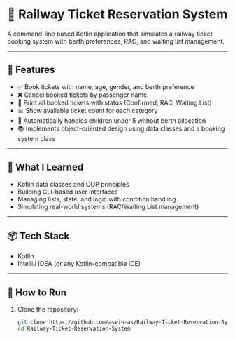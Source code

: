 # 🚆 Railway Ticket Reservation System

A command-line based Kotlin application that simulates a railway ticket booking system with berth preferences, RAC, and waiting list management.

---

## 📌 Features

- ✅ Book tickets with name, age, gender, and berth preference
- ❌ Cancel booked tickets by passenger name
- 📃 Print all booked tickets with status (Confirmed, RAC, Waiting List)
- 📊 Show available ticket count for each category
- 👶 Automatically handles children under 5 without berth allocation
- 📚 Implements object-oriented design using data classes and a booking system class

---

## 🧠 What I Learned

- Kotlin data classes and OOP principles  
- Building CLI-based user interfaces  
- Managing lists, state, and logic with condition handling  
- Simulating real-world systems (RAC/Waiting List management)

---

## 📦 Tech Stack

- Kotlin
- IntelliJ IDEA (or any Kotlin-compatible IDE)

---

## 🚀 How to Run

1. Clone the repository:

   ```bash
   git clone https://github.com/aswin-as/Railway-Ticket-Reservation-System.git
   cd Railway-Ticket-Reservation-System
